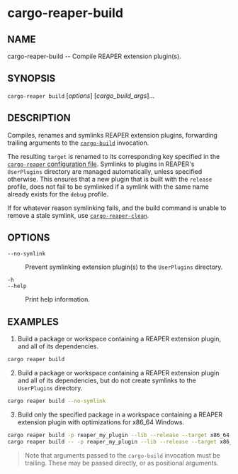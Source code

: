 # cargo-reaper-build

## NAME
cargo-reaper-build -- Compile REAPER extension plugin(s).

## SYNOPSIS
`cargo-reaper build` [_options_] [_cargo_build_args_]...

## DESCRIPTION
Compiles, renames and symlinks REAPER extension plugins, forwarding trailing arguments to the [`cargo-build`](https://doc.rust-lang.org/cargo/commands/cargo-build.html#options) invocation.

The resulting `target` is renamed to its corresponding key specified in the [`cargo-reaper` configuration file](../configuration-file.md).
Symlinks to plugins in REAPER's `UserPlugins` directory are managed automatically, unless specified otherwise. This ensures that a new plugin
that is built with the `release` profile, does not fail to be symlinked if a symlink with the same name already exists for the `debug` profile.

If for whatever reason symlinking fails, and the build command is unable to remove a stale symlink, use [`cargo-reaper-clean`](./clean.md).

## OPTIONS

`--no-symlink` </br>
  <dd>Prevent symlinking extension plugin(s) to the <code>UserPlugins</code> directory.</dd>

`-h` </br>
`--help` </br>
  <dd>Print help information.</dd>

## EXAMPLES

1. Build a package or workspace containing a REAPER extension plugin, and all of its dependencies.
```sh
cargo reaper build
```

2. Build a package or workspace containing a REAPER extension plugin and all of its dependencies, but do not create symlinks to the `UserPlugins` directory.
```sh
cargo reaper build --no-symlink
```

3. Build only the specified package in a workspace containing a REAPER extension plugin with optimizations for x86_64 Windows.
```sh
cargo reaper build -p reaper_my_plugin --lib --release --target x86_64-pc-windows-msvc
cargo reaper build -- -p reaper_my_plugin --lib --release --target x86_64-pc-windows-msvc
```

> Note that arguments passed to the `cargo-build` invocation must be trailing. These may be passed directly, or as positional arguments.
